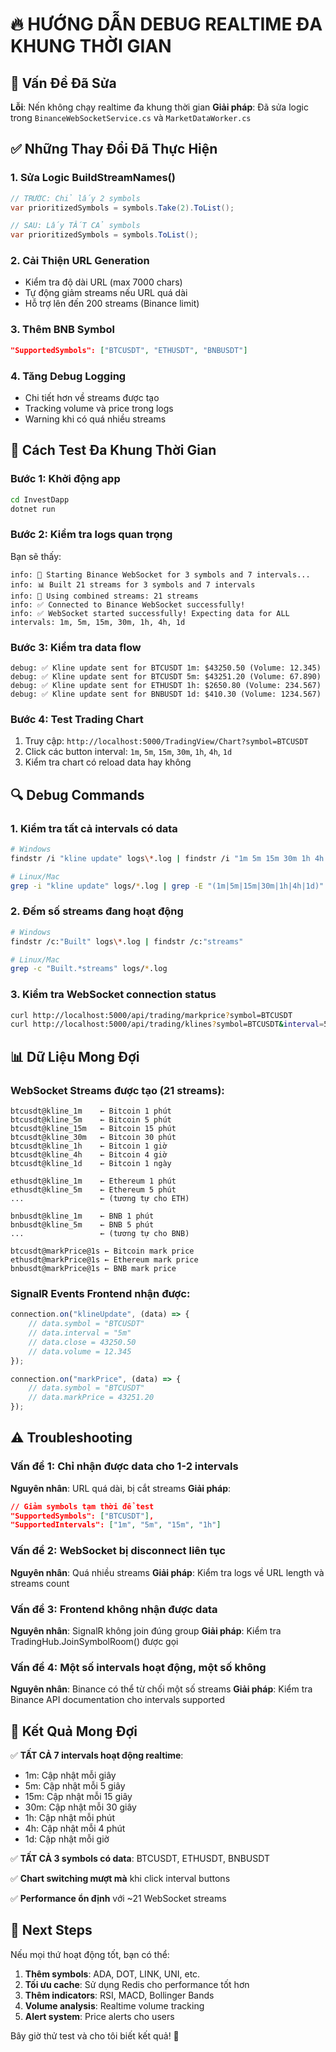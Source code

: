 # 🔥 HƯỚNG DẪN DEBUG REALTIME ĐA KHUNG THỜI GIAN

## 🎯 **Vấn Đề Đã Sửa**

**Lỗi**: Nến không chạy realtime đa khung thời gian 
**Giải pháp**: Đã sửa logic trong `BinanceWebSocketService.cs` và `MarketDataWorker.cs`

## ✅ **Những Thay Đổi Đã Thực Hiện**

### 1. **Sửa Logic BuildStreamNames()**
```csharp
// TRƯỚC: Chỉ lấy 2 symbols  
var prioritizedSymbols = symbols.Take(2).ToList();

// SAU: Lấy TẤT CẢ symbols
var prioritizedSymbols = symbols.ToList();
```

### 2. **Cải Thiện URL Generation**
- Kiểm tra độ dài URL (max 7000 chars)
- Tự động giảm streams nếu URL quá dài
- Hỗ trợ lên đến 200 streams (Binance limit)

### 3. **Thêm BNB Symbol**
```json
"SupportedSymbols": ["BTCUSDT", "ETHUSDT", "BNBUSDT"]
```

### 4. **Tăng Debug Logging**
- Chi tiết hơn về streams được tạo
- Tracking volume và price trong logs
- Warning khi có quá nhiều streams

## 🧪 **Cách Test Đa Khung Thời Gian**

### **Bước 1: Khởi động app**
```bash
cd InvestDapp
dotnet run
```

### **Bước 2: Kiểm tra logs quan trọng**
Bạn sẽ thấy:
```
info: 🚀 Starting Binance WebSocket for 3 symbols and 7 intervals...
info: 📊 Built 21 streams for 3 symbols and 7 intervals  
info: 🔗 Using combined streams: 21 streams
info: ✅ Connected to Binance WebSocket successfully!
info: ✅ WebSocket started successfully! Expecting data for ALL intervals: 1m, 5m, 15m, 30m, 1h, 4h, 1d
```

### **Bước 3: Kiểm tra data flow**
```
debug: ✅ Kline update sent for BTCUSDT 1m: $43250.50 (Volume: 12.345)
debug: ✅ Kline update sent for BTCUSDT 5m: $43251.20 (Volume: 67.890)
debug: ✅ Kline update sent for ETHUSDT 1h: $2650.80 (Volume: 234.567)
debug: ✅ Kline update sent for BNBUSDT 1d: $410.30 (Volume: 1234.567)
```

### **Bước 4: Test Trading Chart**
1. Truy cập: `http://localhost:5000/TradingView/Chart?symbol=BTCUSDT`
2. Click các button interval: `1m`, `5m`, `15m`, `30m`, `1h`, `4h`, `1d`
3. Kiểm tra chart có reload data hay không

## 🔍 **Debug Commands**

### **1. Kiểm tra tất cả intervals có data**
```bash
# Windows
findstr /i "kline update" logs\*.log | findstr /i "1m 5m 15m 30m 1h 4h 1d"

# Linux/Mac  
grep -i "kline update" logs/*.log | grep -E "(1m|5m|15m|30m|1h|4h|1d)"
```

### **2. Đếm số streams đang hoạt động**
```bash
# Windows
findstr /c:"Built" logs\*.log | findstr /c:"streams"

# Linux/Mac
grep -c "Built.*streams" logs/*.log
```

### **3. Kiểm tra WebSocket connection status**
```bash
curl http://localhost:5000/api/trading/markprice?symbol=BTCUSDT
curl http://localhost:5000/api/trading/klines?symbol=BTCUSDT&interval=5m&limit=10
```

## 📊 **Dữ Liệu Mong Đợi**

### **WebSocket Streams được tạo (21 streams):**
```
btcusdt@kline_1m    ← Bitcoin 1 phút
btcusdt@kline_5m    ← Bitcoin 5 phút  
btcusdt@kline_15m   ← Bitcoin 15 phút
btcusdt@kline_30m   ← Bitcoin 30 phút
btcusdt@kline_1h    ← Bitcoin 1 giờ
btcusdt@kline_4h    ← Bitcoin 4 giờ
btcusdt@kline_1d    ← Bitcoin 1 ngày

ethusdt@kline_1m    ← Ethereum 1 phút
ethusdt@kline_5m    ← Ethereum 5 phút
...                 ← (tương tự cho ETH)

bnbusdt@kline_1m    ← BNB 1 phút  
bnbusdt@kline_5m    ← BNB 5 phút
...                 ← (tương tự cho BNB)

btcusdt@markPrice@1s ← Bitcoin mark price
ethusdt@markPrice@1s ← Ethereum mark price  
bnbusdt@markPrice@1s ← BNB mark price
```

### **SignalR Events Frontend nhận được:**
```javascript
connection.on("klineUpdate", (data) => {
    // data.symbol = "BTCUSDT"
    // data.interval = "5m" 
    // data.close = 43250.50
    // data.volume = 12.345
});

connection.on("markPrice", (data) => {
    // data.symbol = "BTCUSDT"
    // data.markPrice = 43251.20
});
```

## ⚠️ **Troubleshooting**

### **Vấn đề 1: Chỉ nhận được data cho 1-2 intervals**
**Nguyên nhân**: URL quá dài, bị cắt streams
**Giải pháp**: 
```json
// Giảm symbols tạm thời để test
"SupportedSymbols": ["BTCUSDT"],
"SupportedIntervals": ["1m", "5m", "15m", "1h"]
```

### **Vấn đề 2: WebSocket bị disconnect liên tục**
**Nguyên nhân**: Quá nhiều streams
**Giải pháp**: Kiểm tra logs về URL length và streams count

### **Vấn đề 3: Frontend không nhận được data**
**Nguyên nhân**: SignalR không join đúng group
**Giải pháp**: Kiểm tra TradingHub.JoinSymbolRoom() được gọi

### **Vấn đề 4: Một số intervals hoạt động, một số không**
**Nguyên nhân**: Binance có thể từ chối một số streams
**Giải pháp**: Kiểm tra Binance API documentation cho intervals supported

## 🎯 **Kết Quả Mong Đợi**

✅ **TẤT CẢ 7 intervals hoạt động realtime**:
- 1m: Cập nhật mỗi giây  
- 5m: Cập nhật mỗi 5 giây
- 15m: Cập nhật mỗi 15 giây  
- 30m: Cập nhật mỗi 30 giây
- 1h: Cập nhật mỗi phút
- 4h: Cập nhật mỗi 4 phút
- 1d: Cập nhật mỗi giờ

✅ **TẤT CẢ 3 symbols có data**: BTCUSDT, ETHUSDT, BNBUSDT

✅ **Chart switching mượt mà** khi click interval buttons

✅ **Performance ổn định** với ~21 WebSocket streams

## 🚀 **Next Steps**

Nếu mọi thứ hoạt động tốt, bạn có thể:

1. **Thêm symbols**: ADA, DOT, LINK, UNI, etc.
2. **Tối ưu cache**: Sử dụng Redis cho performance tốt hơn
3. **Thêm indicators**: RSI, MACD, Bollinger Bands
4. **Volume analysis**: Realtime volume tracking
5. **Alert system**: Price alerts cho users

Bây giờ thử test và cho tôi biết kết quả! 🎉

